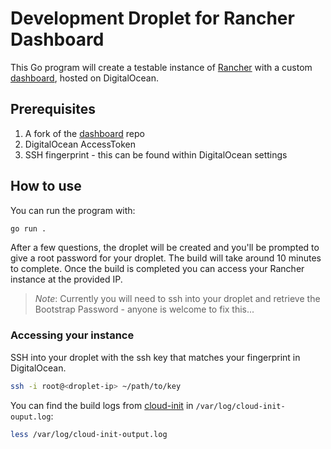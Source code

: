 # Development Droplet for Rancher Dashboard

This Go program will create a testable instance of [Rancher](https://github.com/rancher/rancher) with a custom [dashboard](https://github.com/rancher/dashboard), hosted on DigitalOcean.

## Prerequisites

1. A fork of the [dashboard](https://github.com/rancher/dashboard) repo
2. DigitalOcean AccessToken
3. SSH fingerprint - this can be found within DigitalOcean settings

## How to use

You can run the program with:

```sh
go run .
```

After a few questions, the droplet will be created and you'll be prompted to give a root password for your droplet. The build will take around 10 minutes to complete. Once the build is completed you can access your Rancher instance at the provided IP.

> _Note_: Currently you will need to ssh into your droplet and retrieve the Bootstrap Password - anyone is welcome to fix this...

### Accessing your instance

SSH into your droplet with the ssh key that matches your fingerprint in DigitalOcean.

```sh
ssh -i root@<droplet-ip> ~/path/to/key
```

You can find the build logs from [cloud-init](https://cloudinit.readthedocs.io/en/latest/) in `/var/log/cloud-init-ouput.log`:

```sh
less /var/log/cloud-init-output.log
```

